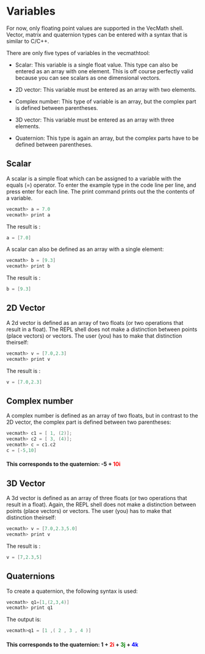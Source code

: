 # Variables

For now, only floating point values are supported in the VecMath shell. Vector, matrix and quaternion
types can be entered with a syntax that is similar to C/C++.

There are only five types of variables in the vecmathtool:

- Scalar: This variable is a single float value. This type can also be entered as an array with one
element. This is off course perfectly valid because you can see scalars as one dimensional vectors.

- 2D vector: This variable must be entered as an array with two elements.

- Complex number: This type of variable is an array, but the complex part is defined between parentheses. 

- 3D vector: This variable must be entered as an array with three elements.

- Quaternion: This type is again an array, but the complex parts have to be defined between parentheses.

## Scalar

A scalar is a simple float which can be assigned to a variable with the equals (=) operator.
To enter the example type in the code line per line, and press enter for each line.
The print command prints out the the contents of a variable.

```cpp
vecmath> a = 7.0
vecmath> print a
```

The result is :
```cpp 
a = [7.0]
```

A scalar can also be defined as an array with a single element:

```cpp
vecmath> b = [9.3]
vecmath> print b
```

The result is :
```cpp
b = [9.3]
```

## 2D Vector

A 2d vector is defined as an array of two floats (or two operations that result in a float). The REPL
shell does not make a distinction between points (place vectors) or vectors. The user (you) has to make
that distinction theirself:

```cpp
vecmath> v = [7.0,2.3]
vecmath> print v
```

The result is :
```cpp
v = [7.0,2.3]
```

## Complex number

A complex number is defined as an array of two floats, but in contrast to the 2D vector, the complex part
is defined between two parentheses:

```cpp
vecmath> c1 = [ 1, (2)];
vecmath> c2 = [ 3, (4)];
vecmath> c = c1.c2
c = [-5,10]
```
#### This corresponds to the quaternion: -5 + <span style="color:red">10i</span>

## 3D Vector
A 3d vector is defined as an array of three floats (or two operations that result in a float).
Again, the REPL shell does not make a distinction between points (place vectors) or vectors. The
user (you) has to make that distinction theirself:

```cpp
vecmath> v = [7.0,2.3,5.0]
vecmath> print v
```
The result is :

```cpp
v = [7,2.3,5]
```

## Quaternions

To create a quaternion, the following syntax is used:

```cpp
vecmath> q1=[1,(2,3,4)]
vecmath> print q1
```

The output is:

```cpp
vecmath>q1 = [1 ,( 2 , 3 , 4 )]
```


#### This corresponds to the quaternion: 1 + <span style="color:red">2i</span> + <span style="color:green">3j</span> + <span style="color:blue">4k</span>
